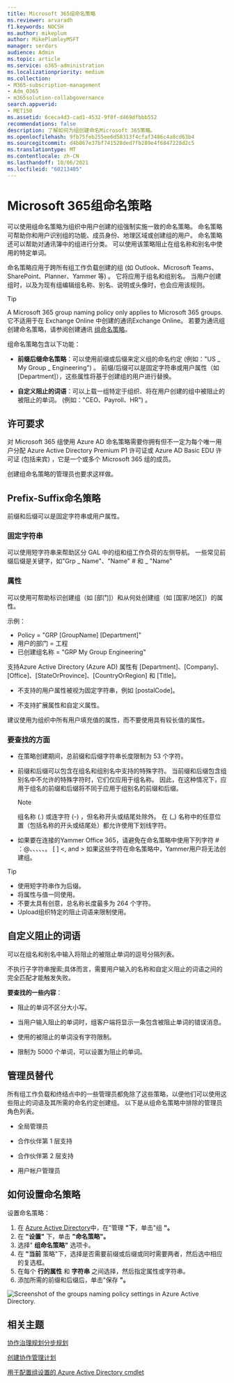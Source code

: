 ```yaml
---
title: Microsoft 365组命名策略
ms.reviewer: arvaradh
f1.keywords: NOCSH
ms.author: mikeplum
author: MikePlumleyMSFT
manager: serdars
audience: Admin
ms.topic: article
ms.service: o365-administration
ms.localizationpriority: medium
ms.collection:
- M365-subscription-management
- Adm_O365
- m365solution-collabgovernance
search.appverid:
- MET150
ms.assetid: 6ceca4d3-cad1-4532-9f0f-d469dfbbb552
recommendations: false
description: 了解如何为组创建命名Microsoft 365策略。
ms.openlocfilehash: 9fb75feb255ee6d58313f4cfaf3486c4a8cd63b4
ms.sourcegitcommit: d4b867e37bf741528ded7fb289e4f6847228d2c5
ms.translationtype: MT
ms.contentlocale: zh-CN
ms.lasthandoff: 10/06/2021
ms.locfileid: "60213405"
---
```

# <a name="microsoft-365-groups-naming-policy"></a>Microsoft 365组命名策略

可以使用组命名策略为组织中用户创建的组强制实施一致的命名策略。 命名策略可帮助你和用户识别组的功能、成员身份、地理区域或创建组的用户。 命名策略还可以帮助对通讯簿中的组进行分类。 可以使用该策略阻止在组名称和别名中使用的特定单词。

命名策略应用于跨所有组工作负载创建的组 (如 Outlook、Microsoft Teams、SharePoint、Planner、Yammer 等) 。 它将应用于组名和组别名。 当用户创建组时，以及为现有组编辑组名称、别名、说明或头像时，也会应用该规则。

> [!TIP]
> A Microsoft 365 group naming policy only applies to Microsoft 365 groups. 它不适用于在 Exchange Online 中创建的通讯Exchange Online。 若要为通讯组创建命名策略，请参阅创建通讯 [组命名策略](/exchange/recipients-in-exchange-online/manage-distribution-groups/create-group-naming-policy)。

组命名策略包含以下功能：

- **前缀后缀命名策略**：可以使用前缀或后缀来定义组的命名约定 (例如："US \_ My Group \_ Engineering") 。 前缀/后缀可以是固定字符串或用户属性（如 [Department]），这些属性将基于创建组的用户进行替换。

- **自定义阻止的词语**：可以上载一组特定于组织、将在用户创建的组中被阻止的被阻止的单词。  (例如："CEO、Payroll、HR") 。

## <a name="licensing-requirements"></a>许可要求

对 Microsoft 365 组使用 Azure AD 命名策略需要你拥有但不一定为每个唯一用户分配 Azure Active Directory Premium P1 许可证或 Azure AD Basic EDU 许可证 (包括来宾) ，它是一个或多个 Microsoft 365 组的成员。

创建组命名策略的管理员也要求这样做。

## <a name="prefix-suffix-naming-policy"></a>Prefix-Suffix命名策略

前缀和后缀可以是固定字符串或用户属性。

### <a name="fixed-strings"></a>固定字符串

可以使用短字符串来帮助区分 GAL 中的组和组工作负荷的左侧导航。 一些常见前缀后缀是关键字，如"Grp \_ Name"、"Name" \# 和 \_ "Name"

### <a name="attributes"></a>属性

可以使用可帮助标识创建组（如 [部门]）和从何处创建组（如 [国家/地区]）的属性。

示例：

- Policy = "GRP [GroupName] [Department]"
- 用户的部门 = 工程
- 已创建组名称 = "GRP My Group Engineering"

支持Azure Active Directory (Azure AD) 属性有 [Department]、[Company]、[Office]、[StateOrProvince]、[CountryOrRegion] 和 [Title]。

- 不支持的用户属性被视为固定字符串，例如 [postalCode]。

- 不支持扩展属性和自定义属性。

建议使用为组织中所有用户填充值的属性，而不要使用具有较长值的属性。

### <a name="things-to-look-out-for"></a>要查找的方面

- 在策略创建期间，总前缀和后缀字符串长度限制为 53 个字符。

- 前缀和后缀可以包含在组名和组别名中支持的特殊字符。 当前缀和后缀包含组别名中不允许的特殊字符时，它们仅应用于组名称。 因此，在这种情况下，应用于组名的前缀和后缀将不同于应用于组别名的前缀和后缀。

  > [!NOTE]
  > 组名称 (.) 或连字符 (-) ，但名称开头或结尾处除外。 在 (_) 名称中的任意位置（包括名称的开头或结尾处）都允许使用下划线字符。

- 如果要在连接的Yammer Office 365，请避免在命名策略中使用下列字符 \# ：@、、、、、。 \[ \] \<, and \> 如果这些字符在命名策略中，Yammer用户将无法创建组。

> [!Tip]
> - 使用短字符串作为后缀。
> - 将属性与值一同使用。
> - 不要太具有创意，总名称长度最多为 264 个字符。
> - Upload组织特定的阻止词语来限制使用。

## <a name="custom-blocked-words"></a>自定义阻止的词语

可以在组名和别名中输入将阻止的被阻止单词的逗号分隔列表。

不执行子字符串搜索;具体而言，需要用户输入的名称和自定义阻止的词语之间的完全匹配才能触发失败。

**要查找的一些内容**：

- 阻止的单词不区分大小写。

- 当用户输入阻止的单词时，组客户端将显示一条包含被阻止单词的错误消息。

- 使用的被阻止的单词没有字符限制。

- 限制为 5000 个单词，可以设置为阻止的单词。

## <a name="admin-override"></a>管理员替代

所有组工作负载和终结点中的一些管理员都免除了这些策略，以便他们可以使用这些阻止的词语及其所需的命名约定创建组。 以下是从组命名策略中排除的管理员角色列表。

- 全局管理员

- 合作伙伴第 1 层支持

- 合作伙伴第 2 层支持

- 用户帐户管理员

## <a name="how-to-set-up-the-naming-policy"></a>如何设置命名策略

设置命名策略：

1. 在 [Azure Active Directory](https://aad.portal.azure.com)中，在"管理 **"下**，单击"组 **"。**
2. 在 **"设置"** 下，单击 **"命名策略"。**
3. 选择" **组命名策略"** 选项卡。
4. 在 **"当前** 策略"下，选择是否需要前缀或后缀或同时需要两者，然后选中相应的复选框。
5. 在每个 **行的属性** 和 **字符串** 之间选择，然后指定属性或字符串。
6. 添加所需的前缀和后缀后，单击"保存 **"。**

![Screenshot of the groups naming policy settings in Azure Active Directory.](../media/groups-naming-policy-azure.png)

## <a name="related-topics"></a>相关主题

[协作治理规划分步规划](collaboration-governance-overview.md#collaboration-governance-planning-step-by-step)

[创建协作管理计划](collaboration-governance-first.md)

[用于配置组设置的 Azure Active Directory cmdlet](/azure/active-directory/enterprise-users/groups-settings-cmdlets)